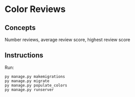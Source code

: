 # Color Reviews

## Concepts

Number reviews, average review score, highest review score

## Instructions

Run:

```
py manage.py makemigrations
py manage.py migrate
py manage.py populate_colors
py manage.py runserver
```
